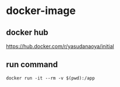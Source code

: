 # docker-image

## docker hub

<https://hub.docker.com/r/yasudanaoya/initial>

## run command

```
docker run -it --rm -v $(pwd):/app
```
